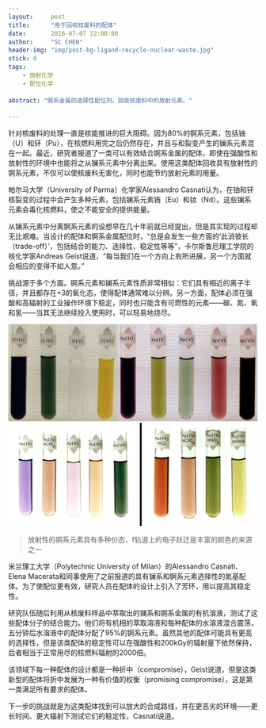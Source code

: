```yaml
---
layout:     post
title:      "用于回收核废料的配体"
date:       2016-07-07 12:00:00
author:     "SC CHEN"
header-img: "img/post-bg-ligand-recycle-nuclear-waste.jpg"
stick: 0
tags:
    - 放射化学
    - 配位化学

abstract: "锕系金属的选择性配位剂，回收核废料中的放射元素。"

---
```




针对核废料的处理一直是核能推进的巨大阻碍。因为80%的锕系元素，包括铀（U）和钚（Pu），在核燃料用完之后仍然存在，并且与和裂变产生的镧系元素混在一起。最近，研究者报道了一类可以有效结合锕系金属的配体，即使在强酸性和放射性的环境中也能将之从镧系元素中分离出来。使用这类配体回收具有放射性的锕系元素，不仅可以使核废料无害化，同时也能节约放射元素的用量。

帕尔马大学（University of Parma）化学家Alessandro Casnati认为，在铀和钚核裂变的过程中会产生多种元素，包括镧系元素铕（Eu）和钕（Nd）。这些镧系元素会毒化核燃料，使之不能安全的提供能量。

从镧系元素中分离锕系元素的设想早在几十年前就已经提出，但是其实现的过程却无比艰难。当设计的配体和锕系金属配位时，“总是会发生一些方面的‘此消彼长（trade-off）’，包括结合的能力、选择性、稳定性等等”，卡尔斯鲁厄理工学院的核化学家Andreas Geist说道，“每当我们在一个方向上有所进展，另一个方面就会相应的变得不如人意。”

挑战源于多个方面。锕系元素和镧系元素性质非常相似：它们具有相近的离子半径，并且都存在+3的氧化态，使得配体通常难以分辨。另一方面，配体必须在强酸和高辐射的工业操作环境下稳定，同时也只能含有可燃性的元素——碳、氮、氧和氢——当其无法继续投入使用时，可以轻易地烧尽。

![uranium-and-neptunium-in-solution](/img/in-post/2016-07-08-ligand-recycle-nuclear-waste/uranium-and-neptunium-in-solution.jpg)
![plutonium-in-solution](/img/in-post/2016-07-08-ligand-recycle-nuclear-waste/plutonium-in-solution.jpg)

> 放射性的锕系元素具有多种价态，f轨道上的电子跃迁是丰富的颜色的来源之一

米兰理工大学（Polytechnic University of Milan）的Alessandro Casnati、Elena Macerata和同事使用了之前报道的具有镧系和锕系元素选择性的氮基配体。为了使配位更有效，研究人员在配体的设计上引入了芳环，用以提高其稳定性。

研究队伍随后利用从核废料样品中萃取出的镧系和锕系金属的有机溶液，测试了这些配体分子的结合能力。他们将有机相的萃取溶液和每种配体的水溶液混合震荡，五分钟后水溶液中的配体分配了95%的锕系元素。虽然其他的配体可能具有更高的选择性，但是该类配体的稳定性可以在强酸性和200kGy的辐射量下依然保持，后者相当于正常用尽的核燃料辐射的2000倍。

该领域下每一种配体的设计都是一种折中（compromise），Geist说道，但是这类新型的配体将折中发展为一种有价值的权衡（promising compromise），这是第一类满足所有要求的配体。

下一步的挑战就是为这类配体找到可以放大的合成路线，并在更恶劣的环境——更长时间、更大辐射下测试它们的稳定性，Casnati说道。
